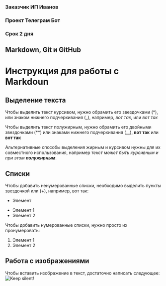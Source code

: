 ### Заказчик ИП Иванов
### Проект Телеграм Бот
### Срок 2 дня

## Markdown, Git и GitHub

# Инструкция для работы с Markdoun

## Выделение текста

Чтобы выделить текст курсивом, нужно обрамить его звездочками (*), или знаком нижнего подчеркивания (_), например, *вот так*, или _вот так_

Чтобы выделить текст полужирным, нужно обрамить его двойными звездочками (**) или знаками нижнего подчеркивания (__), **вот так** или __вот так__

Альтернативные способы выделения жирным и курсивом нужны для их совместного использования, например _текст может быть курсивным и при этом **полужирным**_.

## Списки

Чтобы добавить ненумерованные списки, необходимо выделить пункты звездочкой или (+), например, вот так:
+ Элемент
* Элемент 1
* Элемент 2

Чтобы добавить нумерованные списки, нужно просто их пронумеровать:
1. Элемент 1
2. Элемент 2

## Работа с изображениями

Чтобы вставить изображение в текст, достаточно написать следующее:![Keep silent!](Silencer.jpg)

